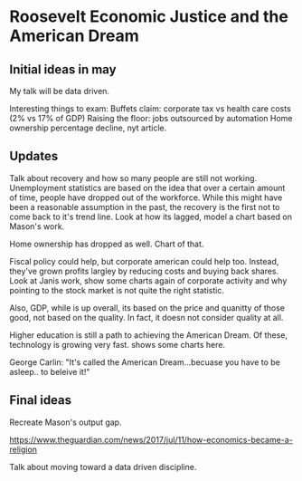 # Roosevelt Economic Justice and the American Dream 


## Initial ideas in may
My talk will be data driven.

Interesting things to exam:
Buffets claim: corporate tax vs health care costs (2% vs 17% of GDP)
Raising the floor: jobs outsourced by automation
Home ownership percentage decline, nyt article.


## Updates

Talk about recovery and how so many people are still not working.
Unemployment statistics are based on the idea that over a certain amount
of time, people have dropped out of the workforce. While this might have been
a reasonable assumption in the past, the recovery is the first not to come back
to it's trend line. Look at how its lagged, model a chart based on Mason's work.

Home ownership has dropped as well. Chart of that.

Fiscal policy could help, but corporate american could help too.
Instead, they've grown profits largley by reducing costs and buying back shares.
Look at Janis work, show some charts again of corporate activity and why pointing to the stock market is not quite the right statistic.

Also, GDP, while is up overall, its based on the price and quanitty of those good, not based on the quality. In fact, it doesn not consider quality at all.

Higher education is still a path to achieving the American Dream.
Of these, technology is growing very fast. shows some charts here.

George Carlin: "It's called the American Dream...becuase you have to be asleep..
to beleive it!"

## Final ideas

Recreate Mason's output gap.

https://www.theguardian.com/news/2017/jul/11/how-economics-became-a-religion

Talk about moving toward a data driven discipline.


